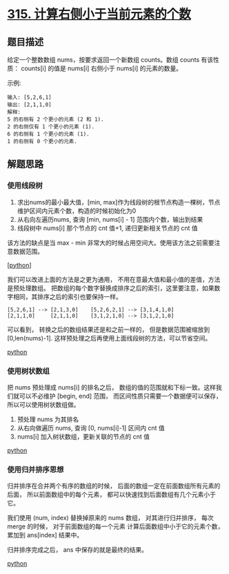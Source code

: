 # [315. 计算右侧小于当前元素的个数](https://leetcode-cn.com/problems/count-of-smaller-numbers-after-self/)

## 题目描述

给定一个整数数组 nums，按要求返回一个新数组 counts。数组 counts 有该性质： counts[i] 的值是  nums[i] 右侧小于 nums[i] 的元素的数量。

示例:

    输入: [5,2,6,1]
    输出: [2,1,1,0] 
    解释:
    5 的右侧有 2 个更小的元素 (2 和 1).
    2 的右侧仅有 1 个更小的元素 (1).
    6 的右侧有 1 个更小的元素 (1).
    1 的右侧有 0 个更小的元素.

## 解题思路

### 使用线段树

1. 求出nums的最小最大值，[min, max]作为线段树的根节点构造一棵树，节点维护区间内元素个数，构造的时候初始化为0
2. 从右向左遍历nums, 查询 [min, nums[i] - 1] 范围内个数，输出到结果
3. 线段树中 nums[i] 那个节点的 cnt 值+1, 递归更新相关节点的 cnt 值

该方法的缺点是当 max - min 非常大的时候占用空间大。使用该方法之前需要注意数据范围。

[[python](315.py)]

我们可以改进上面的方法是之更为通用， 不用在意最大值和最小值的差值，方法是预处理数组。
把数组的每个数字替换成排序之后的索引，这里要注意，如果数字相同，其排序之后的索引也要保持一样。

```
[5,2,6,1] --> [2,1,3,0]    [5,2,6,2,1] --> [3,1,4,1,0]
[2,1,1,0]     [2,1,1,0]    [3,1,2,1,0] --> [3,1,2,1,0]
```

可以看到， 转换之后的数组结果还是和之前一样的， 但是数据范围被缩放到[0,len(nums)-1].
这样预处理之后再使用上面线段树的方法，可以节省空间。

[python](315_2.py)

### 使用树状数组

把 nums 预处理成 nums[i] 的排名之后， 数组的值的范围就和下标一致。这样我们就可以不必维护 [begin, end] 范围，
而区间性质只需要一个数据便可以保存，所以可以使用树状数组做。

1. 预处理 nums 为其排名
2. 从右向做遍历 nums, 查询 [0, nums[i]-1] 区间内 cnt 值
3. nums[i] 加入树状数组，更新关联的节点的 cnt 值

[python](315_3.py)

### 使用归并排序思想

归并排序在合并两个有序的数组的时候， 后面的数组一定在前面数组所有元素的后面， 所以前面数组中的每个元素，
都可以快速找到后面数组有几个元素小于它。

我们使用 (num, index) 替换掉原来的 nums 数组， 对其进行归并排序， 每次 merge 的时候， 对于前面数组的每一个元素
计算后面数组中小于它的元素个数， 累加到 ans[index] 结果中。

归并排序完成之后， ans 中保存的就是最终的结果。
 
[python](315_4.py)